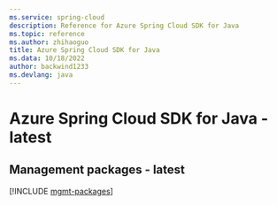 ```yaml
---
ms.service: spring-cloud
description: Reference for Azure Spring Cloud SDK for Java
ms.topic: reference
ms.author: zhihaoguo
title: Azure Spring Cloud SDK for Java
ms.data: 10/18/2022
author: backwind1233
ms.devlang: java
---
```

# Azure Spring Cloud SDK for Java - latest

## Management packages - latest
[!INCLUDE [mgmt-packages](spring-cloud-mgmt-index.md)]